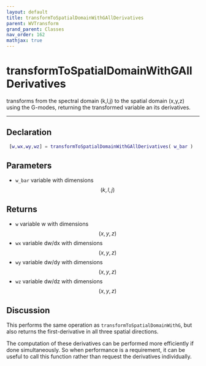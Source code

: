 ```yaml
---
layout: default
title: transformToSpatialDomainWithGAllDerivatives
parent: WVTransform
grand_parent: Classes
nav_order: 162
mathjax: true
---
```


#  transformToSpatialDomainWithGAllDerivatives

transforms from the spectral domain (k,l,j) to the spatial domain (x,y,z) using the G-modes, returning the transformed variable an its derivatives.


---

## Declaration
```matlab
 [w,wx,wy,wz] = transformToSpatialDomainWithGAllDerivatives( w_bar )
```
## Parameters
+ `w_bar`  variable with dimensions $$(k,l,j)$$

## Returns
+ `w`  variable w with dimensions $$(x,y,z)$$
+ `wx`  variable dw/dx with dimensions $$(x,y,z)$$
+ `wy`  variable dw/dy with dimensions $$(x,y,z)$$
+ `wz`  variable dw/dz with dimensions $$(x,y,z)$$

## Discussion

This performs the same operation as `transformToSpatialDomainWithG`, but also returns the first-derivative in all three spatial directions.

The computation of these derivatives can be performed more efficiently if done simultaneously. So when performance is a requirement, it can be useful to call this function rather than request the derivatives individually.

